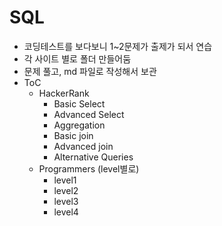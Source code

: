 # SQL

- 코딩테스트를 보다보니 1~2문제가 출제가 되서 연습
- 각 사이트 별로 폴더 만들어둠
- 문제 풀고, md 파일로 작성해서 보관
- ToC
    - HackerRank
        - Basic Select
        - Advanced Select
        - Aggregation
        - Basic join
        - Advanced join
        - Alternative Queries
    - Programmers (level별로)
        - level1
        - level2
        - level3
        - level4



